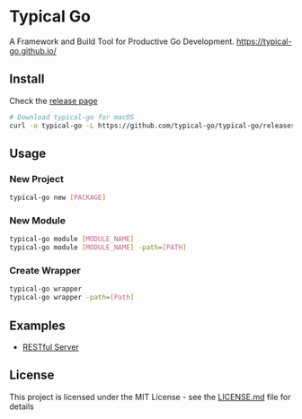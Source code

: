 # Typical Go

A Framework and Build Tool for Productive Go Development. <https://typical-go.github.io/>

## Install

Check the [release page](https://github.com/typical-go/typical-go/releases)
```bash
# Download typical-go for macOS
curl -o typical-go -L https://github.com/typical-go/typical-go/releases/download/v0.9.2/typical-go_v0.9.2_darwin_amd64 && chmod +x typical-gos
```


## Usage

### New Project

```bash
typical-go new [PACKAGE]
```

### New Module

```bash
typical-go module [MODULE_NAME]
typical-go module [MODULE_NAME] -path=[PATH]
```

### Create Wrapper

```bash
typical-go wrapper
typical-go wrapper -path=[Path]
```


## Examples

- [RESTful Server](https://github.com/typical-go/typical-rest-server)


## License

This project is licensed under the MIT License - see the [LICENSE.md](LICENSE.md) file for details





